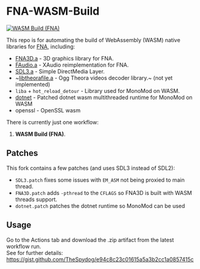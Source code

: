 # FNA-WASM-Build


[![WASM Build (FNA)](https://github.com/r58Playz/FNA-WASM-Build/actions/workflows/WASM.FNA.yml/badge.svg)](https://github.com/r58Playz/FNA-WASM-Build/actions/workflows/WASM.FNA.yml)

This repo is for automating the build of WebAssembly (WASM) native libraries for [FNA](https://fna-xna.github.io/), including:

* [FNA3D.a](https://github.com/FNA-XNA/FNA3D) - 3D graphics library for FNA.
* [FAudio.a](https://github.com/FNA-XNA/FAudio) - XAudio reimplementation for FNA.
* [SDL3.a](https://github.com/libsdl-org/SDL) - Simple DirectMedia Layer.
* ~[libtheorafile.a](https://github.com/FNA-XNA/Theorafile) - Ogg Theora videos decoder library.~ (not yet implemented)
* `liba` + `hot_reload_detour` - Library used for MonoMod on WASM.
* [dotnet](https://github.com/dotnet/runtime) - Patched dotnet wasm multithreaded runtime for MonoMod on WASM
* openssl - OpenSSL wasm

There is currently just one workflow:

1.  **WASM Build (FNA)**.  

## Patches
This fork contains a few patches (and uses SDL3 instead of SDL2):
- `SDL3.patch` fixes some issues with `EM_ASM` not being proxied to main thread.
- `FNA3D.patch` adds `-pthread` to the `CFLAGS` so FNA3D is built with WASM threads support.
- `dotnet.patch` patches the dotnet runtime so MonoMod can be used

## Usage

Go to the Actions tab and download the .zip artifact from the latest workflow run.  
See for further details:  https://gist.github.com/TheSpydog/e94c8c23c01615a5a3b2cc1a0857415c
